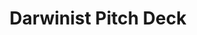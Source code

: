 ---
layout: default
title: "Darwinist Pitch Deck"
description: "Modernising clinical pathway development and empowering healthcare providers to build AI tools"

deck:
  - title: "Company Purpose"
    subtitle: "Transforming healthcare through intelligent pathway management"
    icon: "fas fa-heartbeat"
    colour: "primary"
    items:
      - text: "Modernise clinical pathway development"
        detail: "Replace fragmented, siloed systems with unified, FHIR-native pathway orchestration"
      - text: "Empower healthcare providers to build their own AI tools"
        detail: "Enable trusts to develop and deploy AI medical devices under health institution exemption"
      - text: "Create an interoperable health data landscape"
        detail: "Built on open standards (FHIR, DICOM) for seamless cross-system integration"
    metrics:
      - value: "50%"
        label: "Reduction in admin time"
      - value: "70%"
        label: "Faster triage processing"

  - title: "The Problem"
    subtitle: "Healthcare IT is broken and burning out clinicians"
    icon: "fas fa-exclamation-triangle"
    colour: "danger"
    items:
      - text: "Clinicians spend 50% of their time doing admin, causing burnout"
        detail: "JAMA 2024 study shows direct correlation between poor EHR usability and increased burnout rates"
        source: "JAMA Network Open, 2024"
      - text: "Current pathway management is fragmented and disconnected"
        detail: "Average patient touches 7+ different systems during care journey, creating data silos"
      - text: "Incumbent providers' outdated systems stifle AI innovation"
        detail: "Legacy vendors cannot integrate modern AI workflows, leaving trusts with 1990s-era technology"
    pain_points:
      - icon: "fas fa-clock"
        stat: "2.1 hours"
        description: "Documentation time per patient encounter"
      - icon: "fas fa-users"
        stat: "18.8%"
        description: "Increase in burnout with poor EHR usability"

  - title: "The Solution"
    subtitle: "AI-enhanced clinical pathway platform"
    icon: "fas fa-lightbulb"
    colour: "success"
    items:
      - text: "Complete freedom to quickly create new digital clinical pathways"
        detail: "No-code pathway builder with FHIR-native data integration and real-time workflow orchestration"
      - text: "Full control over AI-based productivity tooling"
        detail: "AiFMD authoring tools for safe, regulated AI deployment under health institution exemption"
      - text: "Open-standard architecture ensures safety and compliance"
        detail: "IEC 62366-1 usability engineering + WCAG 2.1 AA accessibility + FHIR UK Core interoperability"
    differentiators:
      - title: "Pathway-Centric Design"
        description: "Patients don't get managed in systems—they get managed in pathways"
      - title: "Clinician-in-the-Loop AI"
        description: "AI augments, never replaces clinical decision-making"

  - title: "Why Now?"
    subtitle: "Perfect storm of opportunity"
    icon: "fas fa-rocket"
    colour: "warning"
    items:
      - text: "Massive push towards digitising healthcare"
        detail: "NHS Long Term Plan commits £8.1B to digital transformation, with AI clinical pathways as priority"
        source: "NHS Long Term Plan 2019-2029"
      - text: "Legacy vendors cannot adapt quickly enough"
        detail: "EPIC, Cerner built on 1990s architecture—fundamental AI integration requires complete rebuild"
      - text: "Widespread LLM adoption with unregulated use concerns"
        detail: "76% of clinicians use ChatGPT for patient care, but 89% want regulated, auditable alternatives"
    market_drivers:
      - driver: "Regulatory Clarity"
        description: "MDR health institution exemption provides clear pathway for in-house AI development"
      - driver: "Clinical Demand"
        description: "Post-pandemic workflow optimization is top priority for trust leadership"

  - title: "Business Model"
    subtitle: "Simple, scalable, procurement-friendly pricing"
    icon: "fas fa-chart-line"
    colour: "info"
    items:
      - text: "Modular system at £1 per patient per module per year"
        detail: "Core platform + add-on modules (AI summaries, radiology, prescribing) scale with usage"
      - text: "Granular development approach for highest-need areas"
        detail: "Start with single pathways (ADHD, discharge planning) then expand across organization"
      - text: "Each project becomes platform capability"
        detail: "Custom development feeds back into core product, creating network effects"
    pricing_structure:
      - module: "Core Clinical Information System"
        price: "£1"
        description: "FHIR-native patient records and pathway management"
      - module: "AI Summary Module"
        price: "+£1"
        description: "Automated discharge notes and care plan generation"
      - module: "Radiology Module"
        price: "+£1"
        description: "DICOM viewer with AI integration for image analysis"

  - title: "Market Potential"
    subtitle: "Massive addressable market across regions"
    icon: "fas fa-globe"
    colour: "primary"
    items:
      - text: "£69M TAM for UK healthcare market"
        detail: "Based on £3 per patient (core + 2 modules) across 23M patient encounters annually"
      - text: "£340M TAM for USA market"
        detail: "117M patient encounters in comparable healthcare settings"
      - text: "£40M TAM for Canada market"
        detail: "13.5M patient encounters in publicly-funded healthcare system"
    market_breakdown:
      uk:
        tam: "£69M"
        segments:
          - name: "Primary Care"
            revenue: "£45M"
          - name: "Secondary Care"
            revenue: "£18M"
          - name: "Mental Health"
            revenue: "£6M"

  - title: "The Competition"
    subtitle: "Disrupting established players with modern architecture"
    icon: "fas fa-chess"
    colour: "secondary"
    items:
      - text: "Legacy clinical information systems struggle with AI integration"
        detail: "EPIC, Oracle Cerner, TPP built on proprietary architectures that resist modern workflows"
      - text: "Specialist pathway tools lack comprehensive integration"
        detail: "Civica, Olympus, Awell focus on single use cases without broader platform capabilities"
      - text: "Third-party AI vendors create new silos"
        detail: "Visiba (digital front door), Inicio (medical record summary) add point solutions rather than integrated workflow transformation"
    competitive_advantages:
      - advantage: "Open standards vs proprietary lock-in"
      - advantage: "Modern UX vs 1990s interfaces"
      - advantage: "Rapid deployment vs multi-year implementations"

  - title: "Traction"
    subtitle: "Proven delivery with growing customer base"
    icon: "fas fa-chart-area"
    colour: "success"
    items:
      - text: "Delivering AI discharge-note tooling for RDaSH mental health trust"
        detail: "£85K contract for automated discharge summary generation, reducing documentation time by 60%"
      - text: "Private clients including UK teleradiology provider"
        detail: "DICOM workflow optimization serving 15+ NHS trusts through teleradiology network"
      - text: "Government backing through Innovate UK and RTO Catapult"
        detail: "£150K in grants validates technology approach and market opportunity"
    customer_metrics:
      current_clients: 3
      arr: "£125K"
      retention_rate: "100%"
    milestones:
      - date: "Q1 2024"
        achievement: "First commercial deployment at RDaSH"
        impact: "60% reduction in discharge documentation time"
      - date: "Q2 2024"
        achievement: "Teleradiology platform launch"
        impact: "15 NHS trusts served through partner network"

  - title: "The Team"
    subtitle: "Experienced leadership with domain expertise"
    icon: "fas fa-users"
    colour: "info"
    items:
      - text: "Andrew Holway – CTO with 15+ years in supercomputing and life sciences"
        detail: "Built data infrastructures globally, expert in DevOps, SRE, Kubernetes, and Python"
      - text: "Scott Marshall – Chief of Staff with startup and public sector experience"
        detail: "Data-driven entrepreneur with sales pipeline development and government relations expertise"
      - text: "Medical advisory board including Dr Alice McGee"
        detail: "Clinical workflow design and regulatory guidance from practicing healthcare professionals"
    team_strengths:
      - "Deep technical expertise in healthcare IT"
      - "Proven track record in complex system integration"
      - "Strong relationships in NHS and private healthcare"

  - title: "The Ask"
    subtitle: "Funding for rapid market expansion"
    icon: "fas fa-handshake"
    colour: "warning"
    items:
      - text: "Currently bootstrapped but generating revenue"
        detail: "£125K ARR with 100% customer retention and strong pipeline growth"
      - text: "Seeking £250K to rapidly expand operations"
        detail: "Fund sales team, technical staff, marketing, and regulatory compliance costs"
      - text: "Clear path to profitability and scale"
        detail: "Current unit economics support sustainable growth with additional resources"
    funding_breakdown:
      total: "£250K"
      allocation:
        - category: "Sales & Marketing"
          amount: "£100K"
          percentage: "40%"
          description: "2 sales executives, demand generation, trade shows"
        - category: "Technical Team"
          amount: "£80K"
          percentage: "32%"
          description: "2 developers, platform enhancement, security"
        - category: "Regulatory & Compliance"
          amount: "£40K"
          percentage: "16%"
          description: "MDR consulting, clinical validation, certifications"
    projected_outcomes:
      arr_target: "£750K"
      customer_target: "15"
      roi_multiple: "4x"

  - title: "Our Vision"
    subtitle: "Transforming healthcare delivery through intelligent technology"
    icon: "fas fa-telescope"
    colour: "primary"
    items:
      - text: "Become the de facto solution for clinical pathway management"
        detail: "Replace fragmented legacy systems with unified, AI-enhanced platform across UK healthcare"
      - text: "Spearhead new wave of in-house AI medical device design"
        detail: "Enable every NHS trust to develop and deploy custom AI solutions under regulatory exemption"
      - text: "Create healthcare landscape with dramatically lower costs"
        detail: "Reduce administrative overhead by 50%, enabling clinicians to focus on patient care"
    impact_metrics:
      - "500+ implementations within 5 years"
      - "£50M ARR by year 5"
      - "2M+ patients served annually"
---